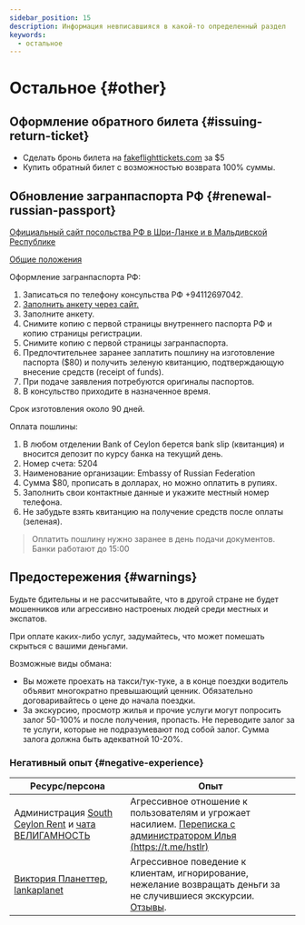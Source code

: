 ```yaml
---
sidebar_position: 15
description: Информация невписавшияся в какой-то определенный раздел
keywords:
  - остальное
---
```


# Остальное {#other}

## Оформление обратного билета {#issuing-return-ticket}

- Сделать бронь билета на [fakeflighttickets.com](https://www.fakeflighttickets.com/) за $5
- Купить обратный билет с возможностью возврата 100% суммы.

## Обновление загранпаспорта РФ {#renewal-russian-passport}

[Официальный сайт посольства РФ в Шри-Ланке и в Мальдивской Республике](https://sri-lanka.mid.ru/ru/)

[Общие положения](https://sri-lanka.mid.ru/ru/consular-services/russia/international-passport/)

Оформление загранпаспорта РФ:

1. Записаться по телефону консульства РФ +94112697042.
2. [Заполнить анкету через сайт.](https://zp.midpass.ru/)
3. Заполните анкету.
4. Снимите копию с первой страницы внутреннего паспорта РФ и копию страницы регистрации.
5. Снимите копию с первой страницы загранпаспорта.
6. Предпочтительнее заранее заплатить пошлину на изготовление паспорта ($80) и получить зеленую квитанцию, подтверждающую внесение средств (receipt of funds).
7. При подаче заявления потребуются оригиналы паспортов.
8. В консульство приходите в назначенное время.

Срок изготовления около 90 дней.

Оплата пошлины:

1. В любом отделении Bank of Ceylon берется bank slip (квитанция) и вносится депозит по курсу банка на текущий день.
2. Номер счета: 5204
3. Наименование организации: Embassy of Russian Federation
4. Сумма $80, прописать в долларах, но можно оплатить в рупиях.
5. Заполнить свои контактные данные и укажите местный номер телефона.
6. Не забудьте взять квитанцию на получение средств после оплаты (зеленая).

> Оплатить пошлину нужно заранее в день подачи документов. Банки работают до 15:00

## Предостережения {#warnings}

Будьте бдительны и не рассчитывайте, что в другой стране не будет мошенников или агрессивно настроеных людей среди местных и экспатов.

При оплате каких-либо услуг, задумайтесь, что может помешать скрыться с вашими деньгами.

Возможные виды обмана:

- Вы можете проехать на такси/тук-туке, а в конце поездки водитель объявит многократно превышающий ценник. Обязательно договаривайтесь о цене до начала поездки.
- За экскурсию, просмотр жилья и прочие услуги могут попросить залог 50-100% и после получения, пропасть. Не переводите залог за те услуги, которые не подразумевают под собой залог. Сумма залога должна быть адекватной 10-20%.

### Негативный опыт {#negative-experience}

| Ресурс/персона                                                                                              | Опыт                                                                                                                                             |
| ----------------------------------------------------------------------------------------------------------- | ------------------------------------------------------------------------------------------------------------------------------------------------ |
| Администрация [South Ceylon Rent](https://southceylon.com/) и [чата ВЕЛИГАМНОСТЬ](https://t.me/weligamnost) | Агрессивное отношение к пользователям и угрожает насилием. [Переписка с администратором Илья (https://t.me/hstlr)](/img/messages_hstlr.jpeg)      |
| [Виктория Планеттер](https://taplink.cc/victoria.planetter), [lankaplanet](https://lankaplanet.ru/)         | Агрессивное поведение к клиентам, игнорирование, нежелание возвращать деньги за не случившиеся экскурсии. [Отзывы](https://t.me/planettershits). |
